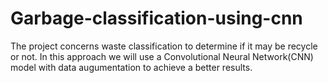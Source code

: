 # Garbage-classification-using-cnn
 The project concerns waste classification to determine if it may be recycle or not. In this approach we will use a Convolutional Neural Network(CNN) model with data augumentation to achieve a better results. 
